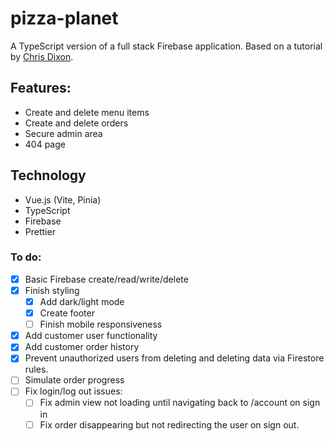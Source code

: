 # pizza-planet

A TypeScript version of a full stack Firebase application. Based on a tutorial by [Chris Dixon](https://www.skillshare.com/en/classes/vue-js-build-a-full-stack-app-with-firebase-vuex-and-vue-router/1654744071).

## Features:
* Create and delete menu items
* Create and delete orders
* Secure admin area
* 404 page

## Technology

* Vue.js (Vite, Pinia)
* TypeScript
* Firebase
* Prettier

### To do:
- [x] Basic Firebase create/read/write/delete
- [x] Finish styling
    - [x] Add dark/light mode  
    - [x] Create footer
    - [ ] Finish mobile responsiveness
- [x] Add customer user functionality
- [x] Add customer order history
- [x] Prevent unauthorized users from deleting and deleting data via Firestore rules.
- [ ] Simulate order progress
- [ ] Fix login/log out issues:
    - [ ] Fix admin view not loading until navigating back to /account on sign in
    - [ ] Fix order disappearing but not redirecting the user on sign out.